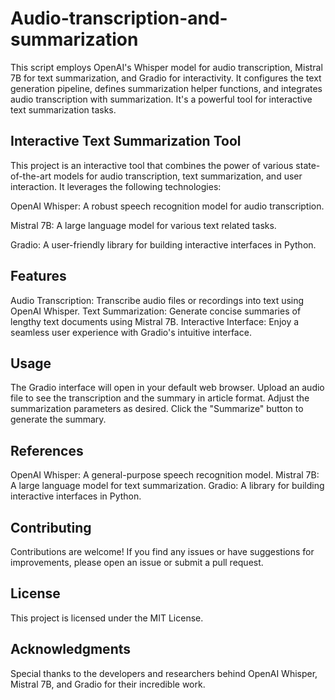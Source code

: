 # Audio-transcription-and-summarization
This script employs OpenAI's Whisper model for audio transcription, Mistral 7B for text summarization, and Gradio for interactivity. It configures the text generation pipeline, defines summarization helper functions, and integrates audio transcription with summarization. It's a powerful tool for interactive text summarization tasks.

## Interactive Text Summarization Tool
This project is an interactive tool that combines the power of various state-of-the-art models for audio transcription, text summarization, and user interaction. It leverages the following technologies:

OpenAI Whisper: A robust speech recognition model for audio transcription.

Mistral 7B: A large language model for various text related tasks.

Gradio: A user-friendly library for building interactive interfaces in Python.

## Features
Audio Transcription: Transcribe audio files or recordings into text using OpenAI Whisper.
Text Summarization: Generate concise summaries of lengthy text documents using Mistral 7B.
Interactive Interface: Enjoy a seamless user experience with Gradio's intuitive interface.

## Usage
The Gradio interface will open in your default web browser.
Upload an audio file to see the transcription and the summary in article format.
Adjust the summarization parameters as desired.
Click the "Summarize" button to generate the summary.

## References
OpenAI Whisper: A general-purpose speech recognition model.
Mistral 7B: A large language model for text summarization.
Gradio: A library for building interactive interfaces in Python.

## Contributing
Contributions are welcome! If you find any issues or have suggestions for improvements, please open an issue or submit a pull request.

## License
This project is licensed under the MIT License.

## Acknowledgments
Special thanks to the developers and researchers behind OpenAI Whisper, Mistral 7B, and Gradio for their incredible work.
